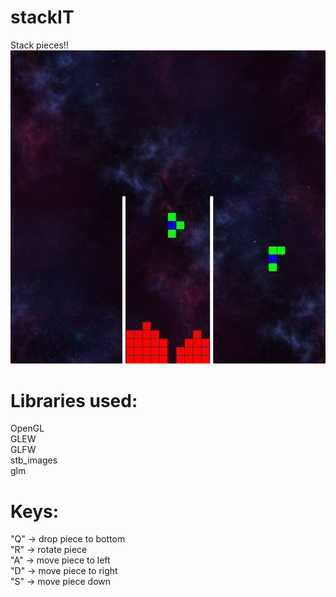 # stackIT
Stack pieces!!  
![This is a screenshot of how the game looks](https://github.com/popaiulian1/stackIT/blob/main/thirdparty/assets/game%20capture.JPG)

# Libraries used:
OpenGL  
GLEW  
GLFW  
stb_images  
glm  

# Keys:  
"Q" -> drop piece to bottom  
"R" -> rotate piece  
"A" -> move piece to left  
"D" -> move piece to right  
"S" -> move piece down  
